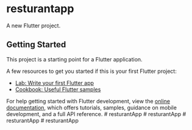 # resturantapp

A new Flutter project.

## Getting Started

This project is a starting point for a Flutter application.

A few resources to get you started if this is your first Flutter project:

- [Lab: Write your first Flutter app](https://docs.flutter.dev/get-started/codelab)
- [Cookbook: Useful Flutter samples](https://docs.flutter.dev/cookbook)

For help getting started with Flutter development, view the
[online documentation](https://docs.flutter.dev/), which offers tutorials,
samples, guidance on mobile development, and a full API reference.
#   r e s t u r a n t A p p  
 #   r e s t u r a n t A p p  
 #   r e s t u r a n t A p p  
 #   r e s t u r a n t A p p  
 